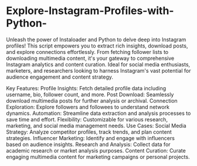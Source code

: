 # Explore-Instagram-Profiles-with-Python-
Unleash the power of Instaloader and Python to delve deep into Instagram profiles! This script empowers you to extract rich insights, download posts, and explore connections effortlessly. From fetching follower lists to downloading multimedia content, it's your gateway to comprehensive Instagram analytics and content curation. Ideal for social media enthusiasts, marketers, and researchers looking to harness Instagram's vast potential for audience engagement and content strategy.

Key Features:
Profile Insights: Fetch detailed profile data including username, bio, follower count, and more.
Post Download: Seamlessly download multimedia posts for further analysis or archival.
Connection Exploration: Explore followers and followees to understand network dynamics.
Automation: Streamline data extraction and analysis processes to save time and effort.
Flexibility: Customizable for various research, marketing, and social media management needs.
Use Cases:
Social Media Strategy: Analyze competitor profiles, track trends, and plan content strategies.
Influencer Marketing: Identify and engage with influencers based on audience insights.
Research and Analysis: Collect data for academic research or market analysis purposes.
Content Curation: Curate engaging multimedia content for marketing campaigns or personal projects.
